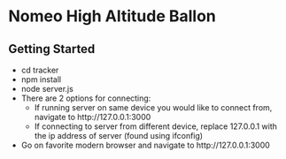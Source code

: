 # Nomeo High Altitude Ballon

<h2>Getting Started</h2>

<ul>
  <li> cd tracker </li>
  <li> npm install </li>
  <li> node server.js </li>
  <li> There are 2 options for connecting:
  <ul>
    <li> If running server on same device you would like to connect from, navigate to http://127.0.0.1:3000 </li> 
    <li> If connecting to server from different device, replace 127.0.0.1 with the ip address of server (found using ifconfig) </li>
  </ul>
  <li> Go on favorite modern browser and navigate to http://127.0.0.1:3000 </li>
</ul>
